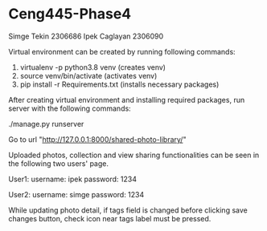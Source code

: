 # Ceng445-Phase4

Simge Tekin 2306686
Ipek Caglayan 2306090

Virtual environment can be created by running following commands:

1) virtualenv -p python3.8 venv (creates venv)
2) source venv/bin/activate (activates venv)
3) pip install -r Requirements.txt (installs necessary packages)

After creating virtual environment and installing required packages, run server with the following commands:

./manage.py runserver

Go to url "http://127.0.0.1:8000/shared-photo-library/"

Uploaded photos, collection and view sharing functionalities can be seen in the following two users' page.

User1:
username: ipek
password: 1234

User2:
username: simge
password: 1234

While updating photo detail, if tags field is changed before clicking save changes button, check icon near tags label must be pressed.  

